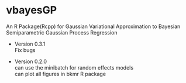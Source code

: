 # vbayesGP
An R Package(Rcpp) for Gaussian Variational Approximation to Bayesian Semiparametric Gaussian Process Regression

- Version 0.3.1  
Fix bugs

- Version 0.2.0  
can use the minibatch for random effects models  
can plot all figures in bkmr R package


